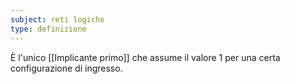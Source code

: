 ```yaml
---
subject: reti logiche
type: definizione
---
```

È l'unico [[Implicante primo]] che assume il valore 1 per una certa configurazione di ingresso.
